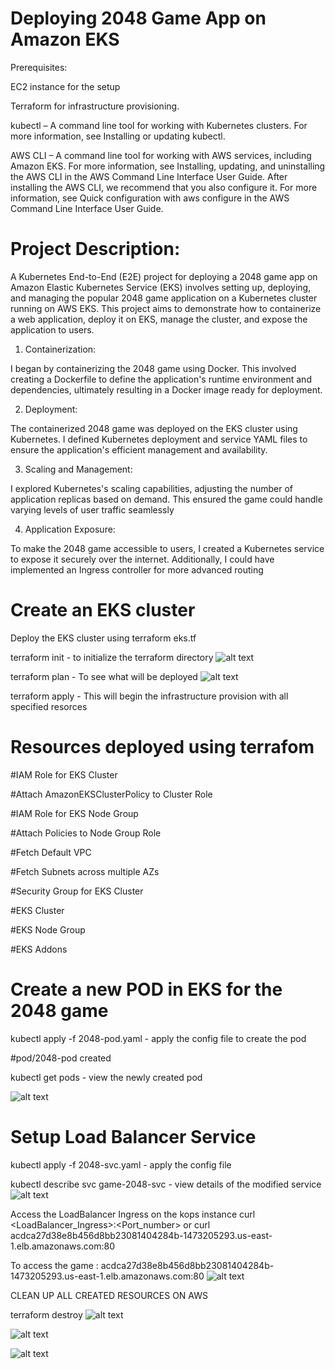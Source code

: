 # Deploying 2048 Game App on Amazon EKS

Prerequisites:

EC2 instance for the setup

Terraform for infrastructure provisioning.

kubectl – A command line tool for working with Kubernetes clusters. For more information, see Installing or updating kubectl.

AWS CLI – A command line tool for working with AWS services, including Amazon EKS. For more information, see Installing, updating, and uninstalling the AWS CLI in the AWS Command Line Interface User Guide. After installing the AWS CLI, we recommend that you also configure it. For more information, see Quick configuration with aws configure in the AWS Command Line Interface User Guide.

# Project Description:

A Kubernetes End-to-End (E2E) project for deploying a 2048 game app on Amazon Elastic Kubernetes Service (EKS) involves setting up, deploying, and managing the popular 2048 game application on a Kubernetes cluster running on AWS EKS. This project aims to demonstrate how to containerize a web application, deploy it on EKS, manage the cluster, and expose the application to users.

1. Containerization:

I began by containerizing the 2048 game using Docker. This involved creating a Dockerfile to define the application's runtime environment and dependencies, ultimately resulting in a Docker image ready for deployment.

2. Deployment:

The containerized 2048 game was deployed on the EKS cluster using Kubernetes. I defined Kubernetes deployment and service YAML files to ensure the application's efficient management and availability.

3. Scaling and Management:

I explored Kubernetes's scaling capabilities, adjusting the number of application replicas based on demand. This ensured the game could handle varying levels of user traffic seamlessly

4. Application Exposure:

To make the 2048 game accessible to users, I created a Kubernetes service to expose it securely over the internet. Additionally, I could have implemented an Ingress controller for more advanced routing

# Create an EKS cluster 

Deploy the EKS cluster using terraform eks.tf

terraform init - to initialize the terraform directory
![alt text](image.png)

terraform plan - To see what will be deployed
![alt text](image-1.png)

terraform apply - This will begin the infrastructure provision with all specified resorces

# Resources deployed using terrafom

#IAM Role for EKS Cluster

#Attach AmazonEKSClusterPolicy to Cluster Role

#IAM Role for EKS Node Group

#Attach Policies to Node Group Role

#Fetch Default VPC

#Fetch Subnets across multiple AZs

#Security Group for EKS Cluster

#EKS Cluster

#EKS Node Group

#EKS Addons

# Create a new POD in EKS for the 2048 game

 kubectl apply -f 2048-pod.yaml - apply the config file to create the pod

#pod/2048-pod created

 kubectl get pods - view the newly created pod

![alt text](image-3.png)

 # Setup Load Balancer Service

kubectl apply -f 2048-svc.yaml - apply the config file 

kubectl describe svc game-2048-svc - view details of the modified service 
![alt text](image-4.png)

Access the LoadBalancer Ingress on the kops instance curl <LoadBalancer_Ingress>:<Port_number> or curl acdca27d38e8b456d8bb23081404284b-1473205293.us-east-1.elb.amazonaws.com:80 

To access the game : acdca27d38e8b456d8bb23081404284b-1473205293.us-east-1.elb.amazonaws.com:80 
![alt text](image-5.png)

CLEAN UP ALL CREATED RESOURCES ON AWS   

terraform destroy
![alt text](image-6.png)

![alt text](image-7.png)

![alt text](image-8.png)












